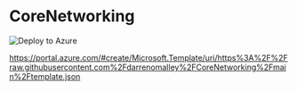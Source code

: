 # CoreNetworking

![Deploy to Azure](https://aka.ms/deploytoazurebutton)

https://portal.azure.com/#create/Microsoft.Template/uri/https%3A%2F%2Fraw.githubusercontent.com%2Fdarrenomalley%2FCoreNetworking%2Fmain%2Ftemplate.json




